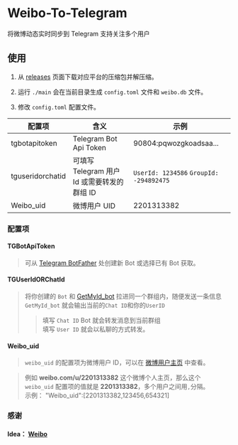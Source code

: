 # Weibo-To-Telegram
将微博动态实时同步到 Telegram 支持关注多个用户

## 使用
1. 从 [releases](https://github.com/Privilege-privacy/Weibo-To-Telegram/releases) 页面下载对应平台的压缩包并解压缩。
   

2. 运行 `./main` 会在当前目录生成 `config.toml` 文件和 `weibo.db` 文件。
   

3. 修改 `config.toml` 配置文件。

| 配置项              | 含义                             | 示例                                       |
|------------------|--------------------------------|------------------------------------------|
| tgbotapitoken    | Telegram Bot Api Token         | 90804:pqwozgkoadsaa...                   |
| tguseridorchatid | 可填写 Telegram 用户 Id 或需要转发的群组 ID | `UserId: 1234586` `GroupId:  -294892475` |
| Weibo_uid        | 微博用户 UID                       | 2201313382                               |

### 配置项

#### TGBotApiToken

> 可从 [Telegram BotFather](https://t.me/botfather) 处创建新 Bot 或选择已有 Bot 获取。

#### TGUserIdORChatId
> 将你创建的 `Bot` 和 [GetMyId_bot](https://t.me/getmyid_bot) 拉进同一个群组内，随便发送一条信息 `GetMyId_bot` 就会输出当前的`Chat ID`和你的`UserID`
>> 填写 `Chat ID` Bot 就会转发消息到当前群组</br> 填写 `User ID` 就会以私聊的方式转发。

#### Weibo_uid
> `weibo_uid` 的配置项为微博用户 ID，可以在 [微博用户主页](https://weibo.com/u/<your_weibo_uid>) 中查看。</br>

> 例如 **weibo.com/u/2201313382** 这个微博个人主页，那么这个 `weibo_uid` 配置项的值就是 **2201313382**，多个用户之间用`,`分隔。</br> 示例： "Weibo_uid":[2201313382,123456,654321]

### 感谢
#### Idea： [Weibo](https://github.com/cndiandian/weibo)


